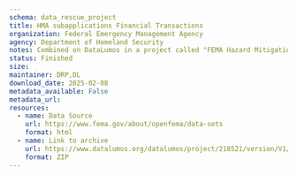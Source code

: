 ```yaml
---
schema: data_rescue_project 
title: HMA subapplications Financial Transactions
organization: Federal Emergency Management Agency
agency: Department of Homeland Security
notes: Combined on DataLumos in a project called "FEMA Hazard Mitigation Assistance Data"
status: Finished
size: 
maintainer: DRP,DL
download_date: 2025-02-08
metadata_available: False
metadata_url: 
resources:
  - name: Data Source
    url: https://www.fema.gov/about/openfema/data-sets
    format: html
  - name: Link to archive
    url: https://www.datalumos.org/datalumos/project/218521/version/V1/view
    format: ZIP
---
```

